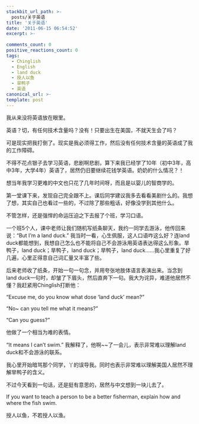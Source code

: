 ```yaml
---
stackbit_url_path: >-
  posts/关于英语
title: '关于英语'
date: '2011-06-15 06:54:52'
excerpt: >-
  
comments_count: 0
positive_reactions_count: 0
tags: 
  - Chinglish
  - English
  - land duck
  - 授人以鱼
  - 旱鸭子
  - 英语
canonical_url: >-
template: post
---
```

<p>我从来没将英语放在眼里。</p>  <p>英语？切，有任何技术含量吗？没有！只要出生在美国，不就天生会了吗？</p>  <p>可是现实把我打倒了。现实是我必须得工作，然后没有任何技术含量的英语成了我的工作障碍。</p>  <p>不得不花点银子去学习英语，悲剧啊悲剧，算下来我已经学了10年（初中3年，高中3年，大学4年）英语了，居然仍旧要继续花钱学英语。奶奶的什么情况？！</p>  <p>想当年我学习更难的中文也只花了几年时间呀，而且是以婴儿的智商学的。</p>  <p>第一堂课下来，发现自己完全跟不上。课后同学建议我多去看看美剧什么的。我想了想，其实自己也看过一些的，不过除了那些粗话，好像没学到其他什么。</p>  <p>不管怎样，还是强悍的命运压迫之下去报了个班，学习口语。</p>  <p>一个班5个人，课中老师让我们随机写纸条聊天，我约一同学去游泳，他传回来说：“But I’m a land duck.” 我当时一看，心生佩服，这人口语咋这么好？连land duck都能想到，我想自己怎么也不能将自己不会游泳用英语表达得这么形象。旱鸭子，land duck；旱鸭子，land duck；旱鸭子，land duck……我心里重复了好几遍，心里正得意自己词汇量又丰富了些。</p>  <p>后来老师收了纸条，开始一句一句念，并用夸张地肢体语言表演出来。当念到land duck一句时，却皱了下眉头，然后直奔下一句。我大为诧异，难道他居然不懂？我赶紧用Chinglish打断他：</p>  <p>“Excuse me, do you know what dose ‘land duck’ mean?”</p>  <p>“No~ can you tell me what it means?”</p>  <p>“Can you guess?”</p>  <p>他做了一个相当为难的表情。</p>  <p>“It means I can’t swim.” 我解释了，他啊~~了一会儿，表示非常难以理解land duck和不会游泳的联系。</p>  <p>我心里开始暗骂那个同学，丫的误导我。同时也表示非常难以理解美国人居然不理解旱鸭子的含义。</p>  <p>不过今天看到一句话，还是挺有意思的，居然与中文想到一块儿去了。</p>  <p>If you want to teach a person to be a better fisherman, explain how and where the fish swim.</p>  <p>授人以鱼，不若授人以渔。</p>